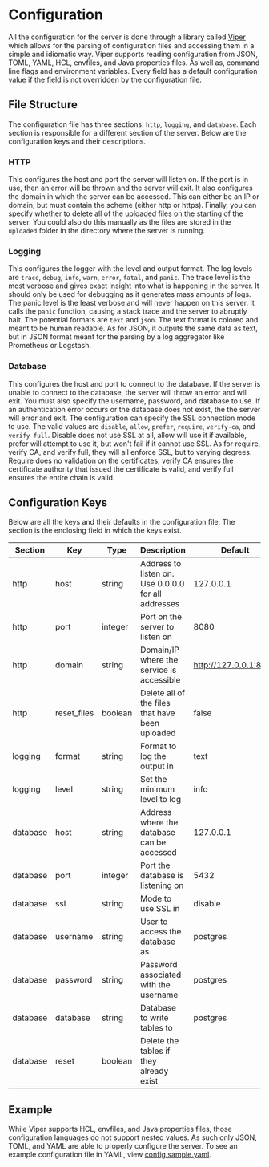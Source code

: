 # Configuration
All the configuration for the server is done through a library called [Viper](https://github.com/spf13/viper) which allows for the parsing of configuration files and accessing them in a simple and idiomatic way.
Viper supports reading configuration from JSON, TOML, YAML, HCL, envfiles, and Java properties files.
As well as, command line flags and environment variables.
Every field has a default configuration value if the field is not overridden by the configuration file.

## File Structure
The configuration file has three sections: `http`, `logging`, and `database`.
Each section is responsible for a different section of the server.
Below are the configuration keys and their descriptions.

### HTTP
This configures the host and port the server will listen on.
If the port is in use, then an error will be thrown and the server will exit.
It also configures the domain in which the server can be accessed.
This can either be an IP or domain, but must contain the scheme (either http or https).
Finally, you can specify whether to delete all of the uploaded files on the starting of the server.
You could also do this manually as the files are stored in the `uploaded` folder in the directory where the server is running.

### Logging
This configures the logger with the level and output format.
The log levels are `trace`, `debug`, `info`, `warn`, `error`, `fatal`, and `panic`.
The trace level is the most verbose and gives exact insight into what is happening in the server.
It should only be used for debugging as it generates mass amounts of logs.
The panic level is the least verbose and will never happen on this server.
It calls the `panic` function, causing a stack trace and the server to abruptly halt.
The potential formats are `text` and `json`.
The text format is colored and meant to be human readable.
As for JSON, it outputs the same data as text, but in JSON format meant for the parsing by a log aggregator like Prometheus or Logstash.

### Database
This configures the host and port to connect to the database.
If the server is unable to connect to the database, the server will throw an error and will exit.
You must also specify the username, password, and database to use.
If an authentication error occurs or the database does not exist, the the server will error and exit.
The configuration can specify the SSL connection mode to use.
The valid values are `disable`, `allow`, `prefer`, `require`, `verify-ca`, and `verify-full`.
Disable does not use SSL at all, allow will use it if available, prefer will attempt to use it, but won't fail if it cannot use SSL.
As for require, verify CA, and verify full, they will all enforce SSL, but to varying degrees.
Require does no validation on the certificates, verify CA ensures the certificate authority that issued the certificate is valid, and verify full ensures the entire chain is valid.

## Configuration Keys
Below are all the keys and their defaults in the configuration file.
The section is the enclosing field in which the keys exist.

| Section | Key | Type | Description | Default |
|---|---|---|---|---|
| http | host | string | Address to listen on. Use 0.0.0.0 for all addresses | 127.0.0.1 |
| http | port | integer | Port on the server to listen on | 8080 |
| http | domain | string | Domain/IP where the service is accessible | http://127.0.0.1:8080 |
| http | reset_files | boolean | Delete all of the files that have been uploaded | false |
| logging | format | string | Format to log the output in | text |
| logging | level | string | Set the minimum level to log | info |
| database | host | string | Address where the database can be accessed | 127.0.0.1 |
| database | port | integer | Port the database is listening on | 5432 |
| database | ssl | string | Mode to use SSL in | disable |
| database | username | string | User to access the database as | postgres |
| database | password | string | Password associated with the username | postgres |
| database | database | string | Database to write tables to | postgres |
| database | reset | boolean | Delete the tables if they already exist |

## Example
While Viper supports HCL, envfiles, and Java properties files, those configuration languages do not support nested values.
As such only JSON, TOML, and YAML are able to properly configure the server.
To see an example configuration file in YAML, view [config.sample.yaml](https://github.com/akrantz01/apcsp/blob/master/api/config.sample.yaml).
